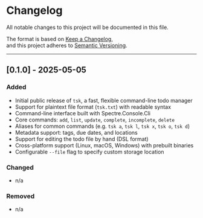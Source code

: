 # Changelog

All notable changes to this project will be documented in this file.

The format is based on [Keep a Changelog](https://keepachangelog.com/en/1.0.0/),  
and this project adheres to [Semantic Versioning](https://semver.org/spec/v2.0.0.html).

---

## [0.1.0] - 2025-05-05

### Added
- Initial public release of `tsk`, a fast, flexible command-line todo manager
- Support for plaintext file format (`tsk.txt`) with readable syntax
- Command-line interface built with Spectre.Console.Cli
- Core commands: `add`, `list`, `update`, `complete`, `incomplete`, `delete`
- Aliases for common commands (e.g. `tsk a`, `tsk l`, `tsk x`, `tsk o`, `tsk d`)
- Metadata support: tags, due dates, and locations
- Support for editing the todo file by hand (DSL format)
- Cross-platform support (Linux, macOS, Windows) with prebuilt binaries
- Configurable `--file` flag to specify custom storage location

### Changed
- n/a

### Removed
- n/a
